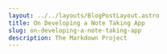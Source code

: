 ```yaml
---
layout: ../../layouts/BlogPostLayout.astro
title: On Developing a Note Taking App
slug: on-developing-a-note-taking-app
description: The Markdown Project
---
```

